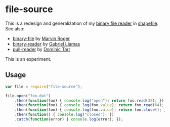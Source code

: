 # file-source

This is a redesign and generalization of my [binary file reader](https://github.com/mbostock/shapefile/blob/master/file.js) in [shapefile](https://github.com/mbostock/shapefile). See also:

* [binary-file](https://github.com/marvinroger/node-binary-file) by [Marvin Roger](https://github.com/marvinroger)
* [binary-reader](https://github.com/gagle/node-binary-reader) by [Gabriel Llamas](https://github.com/gagle)
* [pull-reader](https://github.com/dominictarr/pull-reader) by [Dominic Tarr](https://github.com/dominictarr)

This is an experiment.

## Usage

```js
var file = require("file-source");

file.open("foo.dat")
    .then(function(foo) { console.log("open"); return foo.read(32); })
    .then(function(foo) { console.log(foo.value); return foo.read(64); })
    .then(function(foo) { console.log(foo.value); return foo.close(); })
    .then(function() { console.log("closed"); })
    .catch(function(error) { console.log(error); });
```
